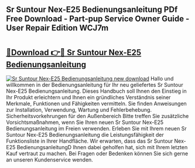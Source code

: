 ## Sr Suntour Nex-E25 Bedienungsanleitung PDf Free Download - Part-pup Service Owner Guide - User Repair Edition WCJ7m

# <h2><a href="http://df0cd56.blite.top/?on=Sr+Suntour+Nex-E25+Bedienungsanleitung">🔗Download 👉🔴 Sr Suntour Nex-E25 Bedienungsanleitung</a></h2>

[![Sr Suntour Nex-E25 Bedienungsanleitung new download](https://i.imgur.com/lujVjoI.png)](http://df0cd56.blite.top/?on=Sr+Suntour+Nex-E25+Bedienungsanleitung)
Hallo und willkommen in der Bedienungsanleitung für Ihr neu geliefertes Sr Suntour Nex-E25 Bedienungsanleitung. Dieses Handbuch soll Ihnen den Einstieg in Ihr Produkt erleichtern und Ihnen ein gründliches Verständnis seiner Merkmale, Funktionen und Fähigkeiten vermitteln. Sie finden Anweisungen zur Installation, Verwendung, Wartung und Fehlerbehebung. Sicherheitsvorkehrungen für den Außenbereich Bitte treffen Sie zusätzliche Vorsichtsmaßnahmen, wenn Sie Ihren neuen Sr Suntour Nex-E25 Bedienungsanleitung im Freien verwenden. Erleben Sie mit Ihrem neuen Sr Suntour Nex-E25 Bedienungsanleitung die Leistungsfähigkeit der Funktionsliste in Ihrer Handfläche. Wir erwarten, dass das Sr Suntour Nex-E25 BedienungsanleitungD Ihnen dabei geholfen hat, sich mit Ihrem letzten Kauf vertraut zu machen. Bei Fragen oder Bedenken können Sie sich gerne an unseren Kundenservice wenden.
